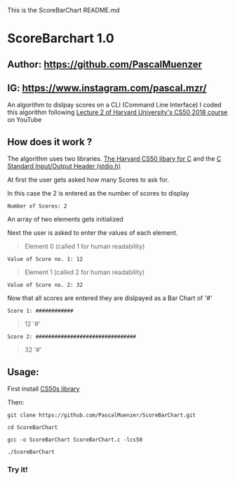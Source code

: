 This is the ScoreBarChart README.md
# ScoreBarchart 1.0
## Author: https://github.com/PascalMuenzer
## IG: https://www.instagram.com/pascal.mzr/
An algorithm to dislpay scores on a CLI (Command Line Interface)
I coded this algorithm following [Lecture 2 of Harvard University's CS50 2018 course ](https://www.youtube.com/watch?v=ba7e4mksR5I&list=PLWKjhJtqVAbmGw5fN5BQlwuug-8bDmabi&index=3) on YouTube
## How does it work ?
The algorithm uses two libraries.
[The Harvard CS50 libary for C](https://github.com/cs50/libcs50) and the [C Standard Input/Output Header (stdio.h)](https://www.gnu.org/software/m68hc11/examples/stdio_8h-source.html)

At first the user gets asked how many Scores to ask for.

In this case the 2 is entered as the number of scores to display

`Number of Scores: 2`

An array of two elements gets initialized

Next the user is asked to enter the values of each element.


> Element 0 (called 1 for human readability)

`Value of Score no. 1: 12`

> Element 1 (called 2 for human readability)

`Value of Score no. 2: 32`

Now that all scores are entered they are dislpayed as a Bar Chart of '#'

`Score 1: ############ ` 
> 12 '#'

`Score 2: ################################ `
> 32 '#'

## Usage:

First install [CS50s library](https://github.com/cs50/libcs50)

Then:

`git clone https://github.com/PascalMuenzer/ScoreBarChart.git`

`cd ScoreBarChart`

`gcc -o ScoreBarChart ScoreBarChart.c -lcs50`

`./ScoreBarChart`

### Try it!
